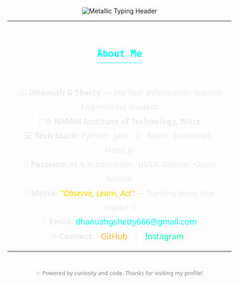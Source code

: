 <p align="center">
  <!-- Metallic Shine + Typing SVG -->
  <img src="https://raw.githubusercontent.com/DZ1shetty/assets/main/metallic-typing.svg" alt="Metallic Typing Header" />
</p>

---

<div align="center" style="margin: 32px 0; font-family: 'Space Mono', monospace;">
  <h2 style="color: #00FFFF; border-bottom: 1px solid #00FFFF; display: inline-block; padding-bottom: 8px;">
    About Me
  </h2>
</div>

<div align="center" style="max-width: 720px; margin: 0 auto; font-family: 'Segoe UI', sans-serif; color: #ECECEC; line-height: 1.8; padding: 0 16px;">
  <ul style="list-style: none; padding: 0; font-size: 18px;">
    <li>🧑‍🎓 <strong>Dhanush G Shetty</strong> — 3rd Year Information Science Engineering Student</li>
    <li>🏫 @ <strong>NMAM Institute of Technology, Nitte</strong></li>
    <li>💻 <strong>Tech Stack:</strong> Python · Java · C · React · JavaScript · Node.js</li>
    <li>🚀 <strong>Passions:</strong> AI & Automation · UI/UX Design · Open Source</li>
    <li>🌊 <strong>Motto:</strong> <em style="color: #FFD700;">"Observe, Learn, Act"</em> — Turning ideas into impact 🚀</li>
    <li>📧 <strong>Email:</strong> 
      <a href="mailto:dhanushgshetty666@gmail.com" style="color: #00FFFF; text-decoration: none;">
        dhanushgshetty666@gmail.com
      </a>
    </li>
    <li>🌐 <strong>Connect:</strong> 
      <a href="https://github.com/DZ1shetty" target="_blank" style="color: #F7B731; margin: 0 10px; text-decoration: none;">GitHub</a> | 
      <a href="https://instagram.com/dhanu_shetty1105" target="_blank" style="color: #00FFAB; margin: 0 10px; text-decoration: none;">Instagram</a>
    </li>
  </ul>
</div>

---

<div align="center" style="margin-top: 40px; font-size: 0.9em; color: #8A8A8A; font-family: 'Segoe UI';">
  ✨ Powered by curiosity and code. Thanks for visiting my profile!
</div>
